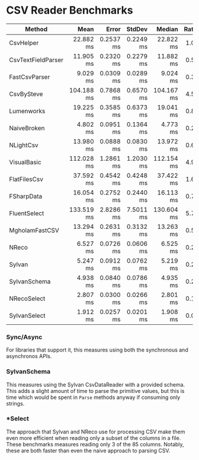 # CSV Reader Benchmarks

|             Method |       Mean |     Error |    StdDev |     Median | Ratio | RatioSD |      Gen 0 |    Gen 1 |    Gen 2 |    Allocated |
|------------------- |-----------:|----------:|----------:|-----------:|------:|--------:|-----------:|---------:|---------:|-------------:|
|          CsvHelper |  22.882 ms | 0.2537 ms | 0.2249 ms |  22.822 ms |  1.00 |    0.00 |  6000.0000 |        - |        - |  27258.73 KB |
| CsvTextFieldParser |  11.905 ms | 0.2320 ms | 0.2279 ms |  11.882 ms |  0.52 |    0.01 |  5437.5000 |        - |        - |  22235.21 KB |
|      FastCsvParser |   9.029 ms | 0.0309 ms | 0.0289 ms |   9.024 ms |  0.39 |    0.00 |  1828.1250 | 125.0000 |  46.8750 |   7548.88 KB |
|         CsvBySteve | 104.188 ms | 0.7868 ms | 0.6570 ms | 104.167 ms |  4.55 |    0.05 | 22800.0000 |        - |        - |  93808.72 KB |
|         Lumenworks |  19.225 ms | 0.3585 ms | 0.6373 ms |  19.041 ms |  0.86 |    0.03 | 10468.7500 |        - |        - |  42798.25 KB |
|        NaiveBroken |   4.802 ms | 0.0951 ms | 0.1364 ms |   4.773 ms |  0.21 |    0.01 |  2757.8125 |        - |        - |  11266.87 KB |
|          NLightCsv |  13.980 ms | 0.0888 ms | 0.0830 ms |  13.972 ms |  0.61 |    0.01 |  1750.0000 |        - |        - |   7323.02 KB |
|        VisualBasic | 112.028 ms | 1.2861 ms | 1.2030 ms | 112.154 ms |  4.90 |    0.08 | 45600.0000 |        - |        - | 187058.47 KB |
|       FlatFilesCsv |  37.592 ms | 0.4542 ms | 0.4248 ms |  37.422 ms |  1.64 |    0.03 |  6307.6923 |  76.9231 |        - |  25882.76 KB |
|         FSharpData |  16.054 ms | 0.2752 ms | 0.2440 ms |  16.113 ms |  0.70 |    0.01 | 15406.2500 |  15.6250 |        - |  62950.08 KB |
|       FluentSelect | 133.519 ms | 2.8286 ms | 7.5011 ms | 130.604 ms |  5.76 |    0.15 |          - |        - |        - |   1734.95 KB |
|     MgholamFastCSV |  13.294 ms | 0.2631 ms | 0.3132 ms |  13.263 ms |  0.57 |    0.01 |  1765.6250 | 875.0000 | 218.7500 |  10116.91 KB |
|              NReco |   6.527 ms | 0.0726 ms | 0.0606 ms |   6.525 ms |  0.29 |    0.00 |  1765.6250 |  15.6250 |        - |   7214.94 KB |
|             Sylvan |   5.247 ms | 0.0912 ms | 0.0762 ms |   5.219 ms |  0.23 |    0.00 |  1757.8125 |        - |        - |   7197.21 KB |
|       SylvanSchema |   4.938 ms | 0.0840 ms | 0.0786 ms |   4.935 ms |  0.22 |    0.00 |   203.1250 |  31.2500 |        - |    858.49 KB |
|        NRecoSelect |   2.807 ms | 0.0300 ms | 0.0266 ms |   2.801 ms |  0.12 |    0.00 |   113.2813 |  15.6250 |        - |    471.01 KB |
|       SylvanSelect |   1.912 ms | 0.0257 ms | 0.0201 ms |   1.908 ms |  0.08 |    0.00 |    68.3594 |   9.7656 |        - |    282.22 KB |

### Sync/Async
For libraries that support it, this measures using both the synchronous and asynchronos APIs.

### SylvanSchema
This measures using the Sylvan CsvDataReader with a provided schema.
This adds a slight amount of time to parse the primitive values, but this is time which would be spent in `Parse` methods anyway if consuming only strings.

### *Select
The approach that Sylvan and NReco use for processing CSV make them even more efficient when reading only a subset of the columns in a file. 
These benchmarks measures reading only 3 of the 85 columns.
Notably, these are both faster than even the naive approach to parsing CSV.

